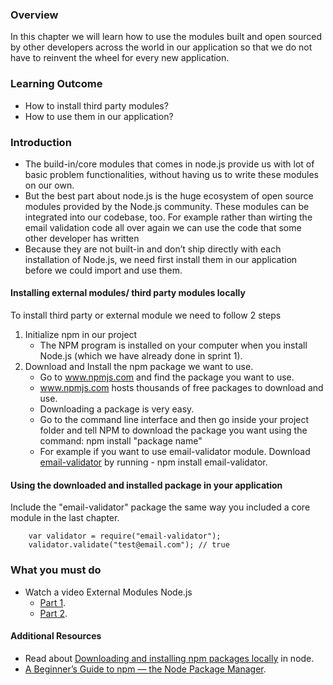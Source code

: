 ### Overview
In this chapter we will learn how to use the modules built and open sourced by other developers across the world in our application so that we do not have to reinvent the wheel for every new application.


### Learning Outcome
- How to install third party modules?
- How to use them in our application?

### Introduction
- The build-in/core modules that comes in node.js provide us with lot of basic problem functionalities, without having us to write these modules on our own.
- But the best part about node.js is the huge ecosystem of open source modules provided by the Node.js community. 
These modules can be integrated into our codebase, too. For example rather than wirting the email validation code all over again we can use the code that some other developer has written
- Because they are not built-in and don’t ship directly with each installation of Node.js, we need first install them in our application before we could import and use them.

#### Installing external modules/ third party modules locally
To install third party or external module we need to follow 2 steps
1. Initialize npm in our project 
    - The NPM program is installed on your computer when you install Node.js (which we have already done in sprint 1).
2. Download and Install the npm package we want to use.
    - Go to www.npmjs.com and find the package you want to use.
    - www.npmjs.com hosts thousands of free packages to download and use.
    - Downloading a package is very easy. 
    - Go to the command line interface and then go inside your project folder and tell NPM to download the package you want using the command: npm install "package name"
    - For example if you want to use email-validator module. Download [email-validator](https://www.npmjs.com/package/email-validator) by running - npm install email-validator.

#### Using the downloaded and installed package in your application
Include the "email-validator" package the same way you included a core module in the last chapter.

```
    var validator = require("email-validator");
    validator.validate("test@email.com"); // true
```

### What you must do
- Watch a video External Modules Node.js
    - [Part 1](https://www.youtube.com/watch?v=nHnHSO8o0Fk).
    - [Part 2](https://www.youtube.com/watch?v=QgiGF-c44n8).

#### Additional Resources
- Read about [Downloading and installing npm packages locally](https://docs.npmjs.com/downloading-and-installing-packages-locally) in node.
- [A Beginner’s Guide to npm — the Node Package Manager](https://www.sitepoint.com/beginners-guide-node-package-manager/).




